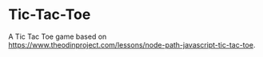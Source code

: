 # Tic-Tac-Toe

A Tic Tac Toe game based on https://www.theodinproject.com/lessons/node-path-javascript-tic-tac-toe.
